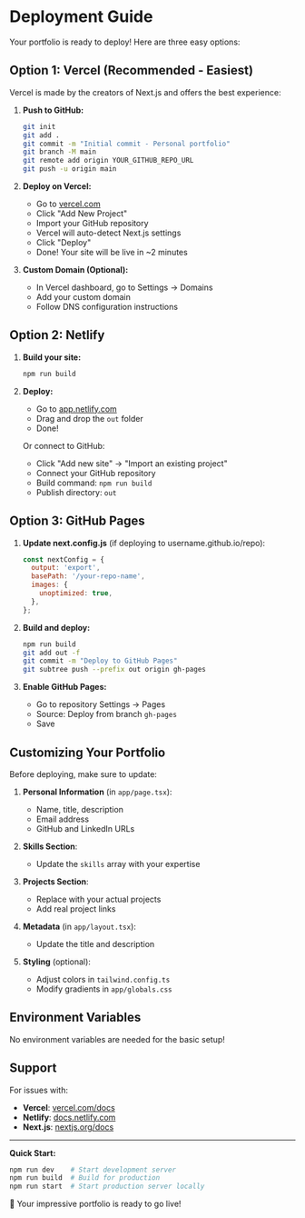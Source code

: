 # Deployment Guide

Your portfolio is ready to deploy! Here are three easy options:

## Option 1: Vercel (Recommended - Easiest)

Vercel is made by the creators of Next.js and offers the best experience:

1. **Push to GitHub:**
   ```bash
   git init
   git add .
   git commit -m "Initial commit - Personal portfolio"
   git branch -M main
   git remote add origin YOUR_GITHUB_REPO_URL
   git push -u origin main
   ```

2. **Deploy on Vercel:**
   - Go to [vercel.com](https://vercel.com)
   - Click "Add New Project"
   - Import your GitHub repository
   - Vercel will auto-detect Next.js settings
   - Click "Deploy"
   - Done! Your site will be live in ~2 minutes

3. **Custom Domain (Optional):**
   - In Vercel dashboard, go to Settings → Domains
   - Add your custom domain
   - Follow DNS configuration instructions

## Option 2: Netlify

1. **Build your site:**
   ```bash
   npm run build
   ```

2. **Deploy:**
   - Go to [app.netlify.com](https://app.netlify.com)
   - Drag and drop the `out` folder
   - Done!

   Or connect to GitHub:
   - Click "Add new site" → "Import an existing project"
   - Connect your GitHub repository
   - Build command: `npm run build`
   - Publish directory: `out`

## Option 3: GitHub Pages

1. **Update next.config.js** (if deploying to username.github.io/repo):
   ```javascript
   const nextConfig = {
     output: 'export',
     basePath: '/your-repo-name',
     images: {
       unoptimized: true,
     },
   };
   ```

2. **Build and deploy:**
   ```bash
   npm run build
   git add out -f
   git commit -m "Deploy to GitHub Pages"
   git subtree push --prefix out origin gh-pages
   ```

3. **Enable GitHub Pages:**
   - Go to repository Settings → Pages
   - Source: Deploy from branch `gh-pages`
   - Save

## Customizing Your Portfolio

Before deploying, make sure to update:

1. **Personal Information** (in `app/page.tsx`):
   - Name, title, description
   - Email address
   - GitHub and LinkedIn URLs

2. **Skills Section**:
   - Update the `skills` array with your expertise

3. **Projects Section**:
   - Replace with your actual projects
   - Add real project links

4. **Metadata** (in `app/layout.tsx`):
   - Update the title and description

5. **Styling** (optional):
   - Adjust colors in `tailwind.config.ts`
   - Modify gradients in `app/globals.css`

## Environment Variables

No environment variables are needed for the basic setup!

## Support

For issues with:
- **Vercel**: [vercel.com/docs](https://vercel.com/docs)
- **Netlify**: [docs.netlify.com](https://docs.netlify.com)
- **Next.js**: [nextjs.org/docs](https://nextjs.org/docs)

---

**Quick Start:**
```bash
npm run dev    # Start development server
npm run build  # Build for production
npm run start  # Start production server locally
```

🎉 Your impressive portfolio is ready to go live!

